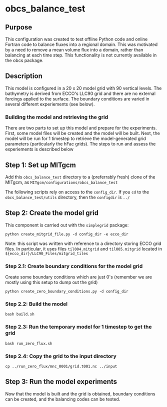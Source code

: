 # obcs_balance_test

## Purpose
This configuration was created to test offline Python code and online Fortran code to balance fluxes into a regional domain. This was motivated by a need to remove a mean volume flux into a domain, rather than balancing at each time step. This functionality is not currently available in the obcs package.

## Description
This model is configured in a 20 x 20 model grid with 90 vertical levels. The bathymetry is derived from ECCO's LLC90 grid and there are no external forcings applied to the surface. The boundary conditions are varied in several different experiements (see below).

### Building the model and retrieving the grid
There are two parts to set up this model and prepare for the experiments. First, some model files will be created and the model will be built. Next, the model will be run for 1 timestep to retrieve the model-generated grid parameters (particularly the hFac grids). The steps to run and assess the experiements is described below

## Step 1: Set up MITgcm
Add this `obcs_balance_test` directory to a (preferrably fresh) clone of the MITgcm, as `MITgcm/configurations/obcs_balance_test`

The following scripts rely on access to the `config_dir`. If you `cd` to the `obcs_balance_test/utils` directory, then the `configdir` is `../`

## Step 2: Create the model grid 

This component is carried out with the `simplegrid` package:
```
python create_mitgrid_file.py -d config_dir -e ecco_dir
```
Note: this script was written with reference to a directory storing ECCO grid files. In particular, it uses files `til004.mitgrid` and `til005.mitgrid` located in `${ecco_dir}/LLC90_Files/mitgrid_tiles`

### Step 2.1: Create boundary conditions for the model grid
Create some boundary conditions which are just 0's (remember we are mostly using this setup to dump out the grid)
```
python create_zero_boundary_conditions.py -d config_dir
```

### Step 2.2: Build the model
```
bash build.sh
```

### Step 2.3: Run the temporary model for 1 timestep to get the grid
```
bash run_zero_flux.sh
```

### Step 2.4: Copy the grid to the input directory
```
cp ../run_zero_flux/mnc_0001/grid.t001.nc ../input
```

## Step 3: Run the model experiments
Now that the model is built and the grid is obtained, boundary conditions can be created, and the balancing codes can be tested.

